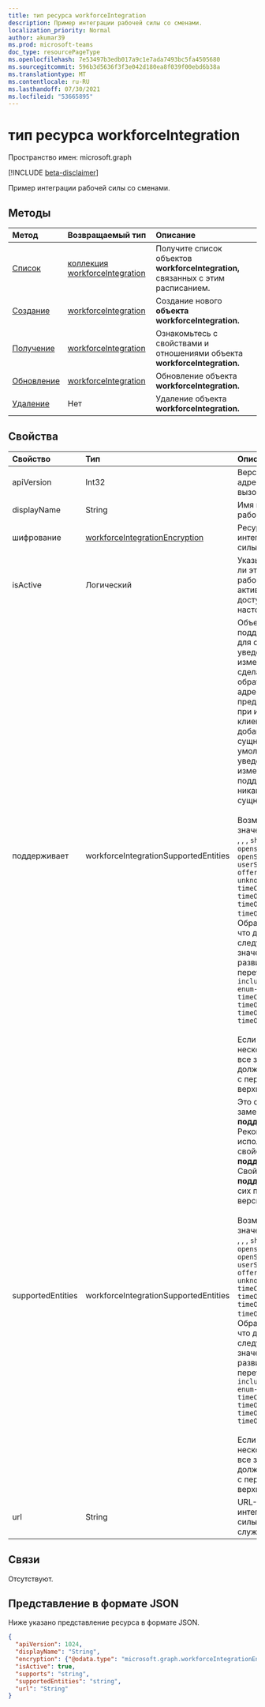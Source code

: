 ```yaml
---
title: тип ресурса workforceIntegration
description: Пример интеграции рабочей силы со сменами.
localization_priority: Normal
author: akumar39
ms.prod: microsoft-teams
doc_type: resourcePageType
ms.openlocfilehash: 7e53497b3edb017a9c1e7ada7493bc5fa4505680
ms.sourcegitcommit: 596b3d5636f3f3e042d180ea8f039f00ebd6b38a
ms.translationtype: MT
ms.contentlocale: ru-RU
ms.lasthandoff: 07/30/2021
ms.locfileid: "53665895"
---
```

# <a name="workforceintegration-resource-type"></a>тип ресурса workforceIntegration

Пространство имен: microsoft.graph

[!INCLUDE [beta-disclaimer](../../includes/beta-disclaimer.md)]

Пример интеграции рабочей силы со сменами.

## <a name="methods"></a>Методы

| Метод       | Возвращаемый тип | Описание |
|:-------------|:------------|:------------|
| [Список](../api/workforceintegration-list.md) | [коллекция workforceIntegration](workforceintegration.md) | Получите список объектов **workforceIntegration,** связанных с этим расписанием.|
| [Создание](../api/workforceintegration-post.md) | [workforceIntegration](workforceintegration.md) | Создание нового **объекта workforceIntegration.**|
| [Получение](../api/workforceintegration-get.md) | [workforceIntegration](workforceintegration.md) | Ознакомьтесь с свойствами и отношениями объекта **workforceIntegration.** |
| [Обновление](../api/workforceintegration-update.md) | [workforceIntegration](workforceintegration.md) | Обновление объекта **workforceIntegration.** |
| [Удаление](../api/workforceintegration-delete.md) | Нет | Удаление объекта **workforceIntegration.** |

## <a name="properties"></a>Свойства

| Свойство     | Тип        | Описание |
|:-------------|:------------|:------------|
|apiVersion|Int32|Версия API для URL-адреса обратного вызова. Начните с 1.|
|displayName|String|Имя интеграции рабочей силы.|
|шифрование|[workforceIntegrationEncryption](workforceintegrationencryption.md)|Ресурс шифрования интеграции рабочей силы.|
|isActive|Логический|Указывает, является ли эта интеграция рабочей силы активной и доступной в настоящее время.|
|поддерживает|workforceIntegrationSupportedEntities | Объекты Shifts, поддерживаемые для синхронных уведомлений об изменении. Shifts сделает вызов обратно на URL-адрес, предоставленный при изменениях клиента для добавленных здесь сущностями. По умолчанию для уведомлений об изменении не поддерживаются никакие сущностями. <br><br>Возможные значения: `none` , , , , , , , , `shift` `swapRequest` `openshift` `openShiftRequest` `userShiftPreferences` `offerShiftRequest` `unknownFutureValue` `timeCard` `timeOffReason` `timeOff` `timeOffRequest` . Обратите внимание, что для получения следующих значений в этом развиваемом переуме- `Prefer: include-unknown-enum-members` [](/graph/best-practices-concept#handling-future-members-in-evolvable-enumerations) `timeCard` `timeOffReason` `timeOff` `timeOffRequest` <br><br>Если выбрано несколько значений, все значения должны начинаться с первой буквы в верхнем шкафу.|
|supportedEntities|workforceIntegrationSupportedEntities | Это свойство заменило **поддержки** в v1.0. Рекомендуется использовать это свойство вместо **поддержки.** Свойство **поддерживается** до сих пор в бета-версии. <br><br>Возможные значения: `none` , , , , , , , , `shift` `swapRequest` `openshift` `openShiftRequest` `userShiftPreferences` `offerShiftRequest` `unknownFutureValue` `timeCard` `timeOffReason` `timeOff` `timeOffRequest` . Обратите внимание, что для получения следующих значений в этом развиваемом переуме- `Prefer: include-unknown-enum-members` [](/graph/best-practices-concept#handling-future-members-in-evolvable-enumerations) `timeCard` `timeOffReason` `timeOff` `timeOffRequest` <br><br>Если выбрано несколько значений, все значения должны начинаться с первой буквы в верхнем шкафу.|
|url|String| URL-адрес интеграции рабочей силы для откатов из службы Shifts.|

## <a name="relationships"></a>Связи

Отсутствуют.

## <a name="json-representation"></a>Представление в формате JSON

Ниже указано представление ресурса в формате JSON.

<!-- {
  "blockType": "resource",
  "optionalProperties": [

  ],
  "@odata.type": "microsoft.graph.workforceIntegration"
}-->

```json
{
  "apiVersion": 1024,
  "displayName": "String",
  "encryption": {"@odata.type": "microsoft.graph.workforceIntegrationEncryption"},
  "isActive": true,
  "supports": "string",
  "supportedEntities": "string",
  "url": "String"
}
```

<!-- uuid: 16cd6b66-4b1a-43a1-adaf-3a886856ed98
2019-02-04 14:57:30 UTC -->
<!-- {
  "type": "#page.annotation",
  "description": "workforceIntegration resource",
  "keywords": "",
  "section": "documentation",
  "tocPath": ""
}-->



